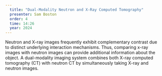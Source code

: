 ```yaml
---
  title: "Dual-Modality Neutron and X-Ray Computed Tomography"
  presenter: Sam Boston
  order: 4
  time: 14:26
  year: 2024
---
```

Neutron and X-ray images frequently exhibit complementary contrast due to distinct underlying interaction mechanisms. Thus, comparing x-ray images with neutron images can provide additional information about the object. A dual-modality imaging system combines both X-ray computed tomography (CT) with neutron CT by simultaneously taking X-ray and neutron images.